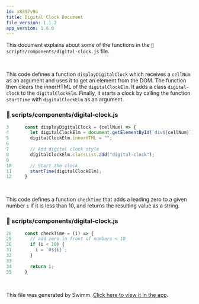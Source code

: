 ```yaml
---
id: x8397v9m
title: Digital Clock Document
file_version: 1.1.2
app_version: 1.6.0
---
```


This document explains about some of the functions in the `📄 scripts/components/digital-clock.js` file.

<br/>

This code defines a function `displayDigitalClock` which receives a `cellNum` as an argument and uses it to get an element from the DOM. The function then clears the innerHTML of the `digitalClockElm`. It adds a class `digital-clock` to the `digitalClockElm`. Finally, it starts a clock by calling the function `startTime` with `digitalClockElm` as an argument.
<!-- NOTE-swimm-snippet: the lines below link your snippet to Swimm -->
### 📄 scripts/components/digital-clock.js
```javascript
3      const displayDigitalClock = (cellNum) => {
4        let digitalClockElm = document.getElementById(`div${cellNum}`);
5        digitalClockElm.innerHTML = "";
6      
7        // Add digital clock style
8        digitalClockElm.classList.add("digital-clock");
9      
10       // Start the clock
11       startTime(digitalClockElm); 
12     }
```

<br/>

This code defines a function `checkTime` that adds a leading zero to a given number `i` if it is less than 10, and returns the resulting value as a string.
<!-- NOTE-swimm-snippet: the lines below link your snippet to Swimm -->
### 📄 scripts/components/digital-clock.js
```javascript
28     const checkTime = (i) => {
29       // add zero in front of numbers < 10
30       if (i < 10) {
31         i = `0${i}`;
32       }
33       
34       return i;
35     }
```

<br/>

This file was generated by Swimm. [Click here to view it in the app](https://swimm-web-app.web.app/repos/Z2l0aHViJTNBJTNBc21hcnQtbWlycm9yJTNBJTNBSWRpdFllZ2VyU3dpbW0=/docs/x8397v9m).
